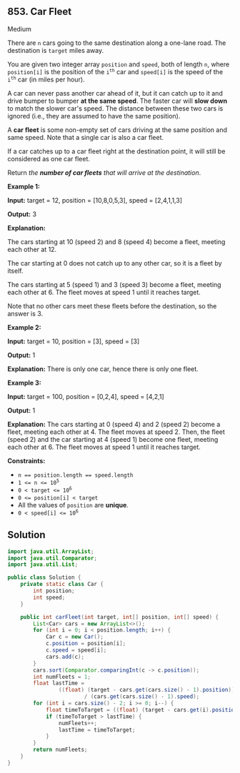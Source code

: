 ## 853\. Car Fleet

Medium

There are `n` cars going to the same destination along a one-lane road. The destination is `target` miles away.

You are given two integer array `position` and `speed`, both of length `n`, where `position[i]` is the position of the <code>i<sup>th</sup></code> car and `speed[i]` is the speed of the <code>i<sup>th</sup></code> car (in miles per hour).

A car can never pass another car ahead of it, but it can catch up to it and drive bumper to bumper **at the same speed**. The faster car will **slow down** to match the slower car's speed. The distance between these two cars is ignored (i.e., they are assumed to have the same position).

A **car fleet** is some non-empty set of cars driving at the same position and same speed. Note that a single car is also a car fleet.

If a car catches up to a car fleet right at the destination point, it will still be considered as one car fleet.

Return _the **number of car fleets** that will arrive at the destination_.

**Example 1:**

**Input:** target = 12, position = [10,8,0,5,3], speed = [2,4,1,1,3]

**Output:** 3

**Explanation:** 

The cars starting at 10 (speed 2) and 8 (speed 4) become a fleet, meeting each other at 12. 

The car starting at 0 does not catch up to any other car, so it is a fleet by itself. 

The cars starting at 5 (speed 1) and 3 (speed 3) become a fleet, meeting each other at 6. The fleet moves at speed 1 until it reaches target. 

Note that no other cars meet these fleets before the destination, so the answer is 3.

**Example 2:**

**Input:** target = 10, position = [3], speed = [3]

**Output:** 1

**Explanation:** There is only one car, hence there is only one fleet.

**Example 3:**

**Input:** target = 100, position = [0,2,4], speed = [4,2,1]

**Output:** 1

**Explanation:** The cars starting at 0 (speed 4) and 2 (speed 2) become a fleet, meeting each other at 4. The fleet moves at speed 2. Then, the fleet (speed 2) and the car starting at 4 (speed 1) become one fleet, meeting each other at 6. The fleet moves at speed 1 until it reaches target.

**Constraints:**

*   `n == position.length == speed.length`
*   <code>1 <= n <= 10<sup>5</sup></code>
*   <code>0 < target <= 10<sup>6</sup></code>
*   `0 <= position[i] < target`
*   All the values of `position` are **unique**.
*   <code>0 < speed[i] <= 10<sup>6</sup></code>

## Solution

```java
import java.util.ArrayList;
import java.util.Comparator;
import java.util.List;

public class Solution {
    private static class Car {
        int position;
        int speed;
    }

    public int carFleet(int target, int[] position, int[] speed) {
        List<Car> cars = new ArrayList<>();
        for (int i = 0; i < position.length; i++) {
            Car c = new Car();
            c.position = position[i];
            c.speed = speed[i];
            cars.add(c);
        }
        cars.sort(Comparator.comparingInt(c -> c.position));
        int numFleets = 1;
        float lastTime =
                ((float) (target - cars.get(cars.size() - 1).position))
                        / (cars.get(cars.size() - 1).speed);
        for (int i = cars.size() - 2; i >= 0; i--) {
            float timeToTarget = ((float) (target - cars.get(i).position)) / (cars.get(i).speed);
            if (timeToTarget > lastTime) {
                numFleets++;
                lastTime = timeToTarget;
            }
        }
        return numFleets;
    }
}
```